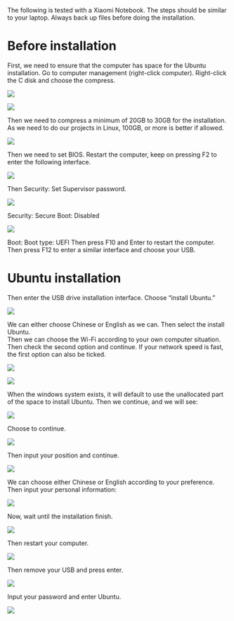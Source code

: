The following is tested with a Xiaomi Notebook. The steps should be similar to your laptop. Always back up files before doing the installation.

# Before installation
First, we need to ensure that the computer has space for the Ubuntu installation. Go to computer management (right-click computer). Right-click the C disk and choose the compress.   

![](./fig-disk-01.png)

![](./fig-disk-02.png)

Then we need to compress a minimum of 20GB to 30GB for the installation. As we need to do our projects in Linux, 100GB, or more is better if allowed.

![](./fig-disk-02.png)

Then we need to set BIOS. Restart the computer, keep on pressing F2 to enter the following interface.

![](./fig-bios-01.png)

Then Security: Set Supervisor password.

![](./fig-bios-02.png)

Security:  Secure Boot: Disabled

![](./fig-bios-03.png)

Boot: Boot type: UEFI
Then press F10 and Enter to restart the computer.    
Then press F12 to enter a similar interface and choose your USB.

# Ubuntu installation
Then enter the USB drive installation interface. Choose “install Ubuntu.”

![](./fig-u-01.png)

We can either choose Chinese or English as we can. Then select the install Ubuntu.   
Then we can choose the Wi-Fi according to your own computer situation.    
Then check the second option and continue. If your network speed is fast, the first option can also be ticked.   

![](./fig-u-02.png)

![](./fig-u-03.png)

When the windows system exists, it will default to use the unallocated part of the space to install Ubuntu. Then we continue, and we will see:

![](./fig-u-04.png)

Choose to continue.

![](./fig-u-05.png)

Then input your position and continue.

![](./fig-u-06.png)

We can choose either Chinese or English according to your preference.     
Then input your personal information:

![](./fig-u-07.png)

Now, wait until the installation finish.

![](./fig-u-08.png)

Then restart your computer.

![](./fig-u-09.png)

Then remove your USB and press enter.

![](./fig-u-10.png)

Input your password and enter Ubuntu.

![](./fig-u-11.png)
